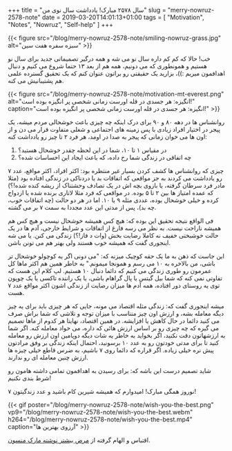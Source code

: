 +++
title = "سال ۲۵۷۸ مبارک! یادداشت سال نوی من"
slug = "merry-nowruz-2578-note"
date = 2019-03-20T14:01:13+01:00
tags = [ "Motivation", "Notes", "Nowruz", "Self-help" ]
+++

{{< figure src="/blog/merry-nowruz-2578-note/smiling-nowruz-grass.jpg" alt="سبزه سفره هفت سین" >}}

خب! حالا که کم کم داره سال نو می شه و همه درگیر تصمیماتی جدید برای سال نو هستیم و همونطوری که می دونیم، همه هم از بعد ۱۳ حتما شروع می کنیم و دنبال اهدافمون میریم :))، بزارید یک حقیقتی رو براتون عنوان کنم که یک تحقیق گسترده علمی هم پشتیبانیش می کنه.

<!--more-->

{{< figure src="/blog/merry-nowruz-2578-note/motivation-mt-everest.png" alt="انگیزه: هر جسدی در قله اورست زمانی شخصی پر انگیزه بوده است!" caption="انگیزه: هر جسدی در قله اورست زمانی شخصی پر انگیزه بوده است!" >}}

روانشناس ها در دهه ۸۰ و ۹۰ برای درک اینکه چه چیزی باعث خوشحالی مردم میشه، یک پیجر در اختیار افراد زیادی با پس زمینه های اجتماعی و شغلی متفاوت قرار می دن و از اون ها می خوان زمانی که پیجر به صدا در اومد، هر فرد ۲ تا چیز رو یادداشت کنه:

1. در مقیاس ۱ تا ۱۰، شما در این لحظه چقدر خوشحال هستید؟
2. چه اتفاقی در زندگی شما رخ داده، که باعث ایجاد این احساسات شده؟

چیزی که روانشناس ها کشف کردن بسیار غیر منتظره بود: اکثر افراد، اکثر مواقع، عدد ۷ رو یادداشت می کردند به جز مواقعی که  اتفاقات بد یا دردناکی در زندگی افتاده بود (مثلا مادر فرد سرطان گرفته، یا بازوی بچه اش در یک تصادف وحشتناک از ریشه کنده شده!؟) که عمده امتیاز ها بین ۲ تا ۵ بوده. در مواقعی که فرد مثلا لاتاری برنده شده یا ازدواج کرده و خیلی خوشحال بوده، عددی مثله ۹ یا ۱۰. اما در هر دو حالت (چه اتفاقات خوب، چه بد)، پس از مدتی این عدد مجددا به سمت ۷ بر می گشته.

فی الواقع نتیجه تحقیق این بوده که: هیچ کس همیشه خوشحال نیست و هیچ کس هم همیشه ناراحت نیست. به نظر می رسه فارغ از اتفاقات و شرایط خارجی،  آدم ها در یک حالت خوشبختی خفیف نه کاملا رضایت بخش (وات د فاز!؟) زندگی می کنن. یا می شه اینجوری گفت که همیشه خوب هستند ولی بهتر هم می تونن باشن.

این جاست که ذهن به ما یک حقه کوچیک میزنه که: "می دونی اگر یه کوچولو خوشحال تر باشی، من بالاخره به ۱۰ می رسم و همونجا میمونم." به خاطر همین هم اکثر ماها کل عمرمون رو طوری زندگی می کنیم که دائما دنبال ۱۰ هستیم. لپ کلام این هست که تفاوتی نمی کنه که شما بیل گیتس یا پال گراهام باشی، یا یک راننده تاکسی یا یک چوپون توی یه روستای دور افتاده، همه آدم ها میزان رضایت از زندگی اشون اکثر مواقع عدد ۷ هست.

میشه اینجوری گفت که: زندگی مثله اقتصاد می مونه، جایی که هر چیزی باید برای یه چیز دیگه معامله بشه، و ارزش اون چیز متناسب با میزان توجه و تلاشی که شما براش صرف می کنید دائما در حال کاهش یا افزایشه. در همین اقتصاد، نهایتا هر کدوم از ماها تصمیم می گیره که چه چیزی رو بر اساس ارزش هائی که داره، می خواد معامله کنه. اگر شما به ارزشهاتون دقت نکنید، اگر بخواید به خاطر یه شات دیگه دوپامین اون ارزش رو معامله کنید تا برای مدتی خودتون رو به عدد ۱۰ برسونید، احتمال اینکه زندگی بر وفق مرادتون پیش نره خیلی زیاده. اگر قراره که دائما روی ۷ باشیم، به ضرس قاطع خیلی چیزه ها ارزش چنین معامله ای رو ندارند.

شاید تصمیم درست این باشه که: برای رسیدن به اهدافمون تمامی داشته هامون رو شرط بندی نکنیم!

نوروز همگی مبارک! امیدوارم که همیشه شیرین کام باشید و عدد زندگیتون ۷!

{{< gif poster="/blog/merry-nowruz-2578-note/wish-you-the-best.png" vp9="/blog/merry-nowruz-2578-note/wish-you-the-best.webm" h264="/blog/merry-nowruz-2578-note/wish-you-the-best.mp4" caption="آرزوی بهترین ها" >}}

اقتباس و الهام گرفته از [مرض بیشتر نوشته مارک منسون](https://markmanson.net/disease-of-more).
